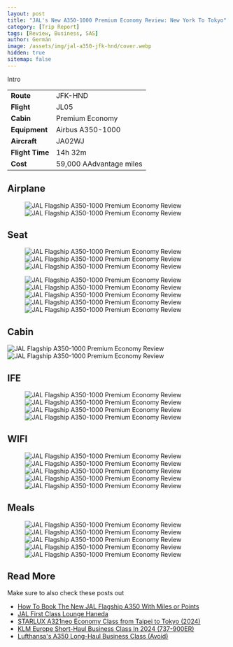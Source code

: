 ```yaml
---
layout: post
title: "JAL's New A350-1000 Premium Economy Review: New York To Tokyo"
category: [Trip Report]
tags: [Review, Business, SAS]
author: Germán
image: /assets/img/jal-a350-jfk-hnd/cover.webp
hidden: true
sitemap: false
---
```


Intro

<table align="center">
<tr>
  <td><b>Route</b></td>
  <td>JFK-HND</td>
</tr>
<tr>
  <td><b>Flight</b></td>
  <td>JL05</td>
</tr>
<tr>
  <td><b>Cabin</b></td>
  <td>Premium Economy</td>
</tr>
<tr>
  <td><b>Equipment</b></td>
  <td>Airbus A350-1000</td>
</tr>
<tr>
  <td><b>Aircraft</b></td>
  <td>JA02WJ</td>
</tr>
<tr>
  <td><b>Flight Time</b></td>
  <td>14h 32m</td>
</tr>
<tr>
  <td><b>Cost</b></td>
  <td>59,000 AAdvantage miles</td>
</tr>
</table>

## Airplane

<figure>
<img src="../assets/img/jal-a350-jfk-hnd/1-jala350.webp" alt="JAL Flagship A350-1000 Premium Economy Review" />
<img src="../assets/img/jal-a350-jfk-hnd/3-jala350.webp" alt="JAL Flagship A350-1000 Premium Economy Review" />
</figure>

## Seat

<figure>
<img src="../assets/img/jal-a350-jfk-hnd/5-jala350.webp" alt="JAL Flagship A350-1000 Premium Economy Review" />
<img src="../assets/img/jal-a350-jfk-hnd/6-jala350.webp" alt="JAL Flagship A350-1000 Premium Economy Review" />
<img src="../assets/img/jal-a350-jfk-hnd/9-jala350.webp" alt="JAL Flagship A350-1000 Premium Economy Review" />
</figure>

<figure>
<img src="../assets/img/jal-a350-jfk-hnd/11-jala350.webp" alt="JAL Flagship A350-1000 Premium Economy Review" />
<img src="../assets/img/jal-a350-jfk-hnd/13-jala350.webp" alt="JAL Flagship A350-1000 Premium Economy Review" />
<img src="../assets/img/jal-a350-jfk-hnd/14-jala350.webp" alt="JAL Flagship A350-1000 Premium Economy Review" />
<img src="../assets/img/jal-a350-jfk-hnd/15-jala350.webp" alt="JAL Flagship A350-1000 Premium Economy Review" />
<img src="../assets/img/jal-a350-jfk-hnd/16-jala350.webp" alt="JAL Flagship A350-1000 Premium Economy Review" />
</figure>

## Cabin

<img src="../assets/img/jal-a350-jfk-hnd/19-jala350.webp" alt="JAL Flagship A350-1000 Premium Economy Review" />

<img src="../assets/img/jal-a350-jfk-hnd/20-jala350.webp" alt="JAL Flagship A350-1000 Premium Economy Review" />

## IFE

<figure>
<img src="../assets/img/jal-a350-jfk-hnd/10-jala350.webp" alt="JAL Flagship A350-1000 Premium Economy Review" />
<img src="../assets/img/jal-a350-jfk-hnd/7-jala350.webp" alt="JAL Flagship A350-1000 Premium Economy Review" />
<img src="../assets/img/jal-a350-jfk-hnd/18-jala350.webp" alt="JAL Flagship A350-1000 Premium Economy Review" />
<img src="../assets/img/jal-a350-jfk-hnd/21-jala350.webp" alt="JAL Flagship A350-1000 Premium Economy Review" />
</figure>

## WIFI

<figure>
<img src="../assets/img/jal-a350-jfk-hnd/24-jala350.webp" alt="JAL Flagship A350-1000 Premium Economy Review" />
<img src="../assets/img/jal-a350-jfk-hnd/25-jala350.webp" alt="JAL Flagship A350-1000 Premium Economy Review" />
<img src="../assets/img/jal-a350-jfk-hnd/27-jala350.webp" alt="JAL Flagship A350-1000 Premium Economy Review" />
<img src="../assets/img/jal-a350-jfk-hnd/28-jala350.webp" alt="JAL Flagship A350-1000 Premium Economy Review" />
<img src="../assets/img/jal-a350-jfk-hnd/29-jala350.webp" alt="JAL Flagship A350-1000 Premium Economy Review" />
</figure>

## Meals

<figure>
<img src="../assets/img/jal-a350-jfk-hnd/11-jala350.webp" alt="JAL Flagship A350-1000 Premium Economy Review" />
<img src="../assets/img/jal-a350-jfk-hnd/13-jala350.webp" alt="JAL Flagship A350-1000 Premium Economy Review" />
<img src="../assets/img/jal-a350-jfk-hnd/14-jala350.webp" alt="JAL Flagship A350-1000 Premium Economy Review" />
<img src="../assets/img/jal-a350-jfk-hnd/15-jala350.webp" alt="JAL Flagship A350-1000 Premium Economy Review" />
<img src="../assets/img/jal-a350-jfk-hnd/16-jala350.webp" alt="JAL Flagship A350-1000 Premium Economy Review" />
</figure>


## Read More

Make sure to also check these posts out

- [How To Book The New JAL Flagship A350 With Miles or Points](https://blog.awardfares.com/jal-flagship-a350/)
- [JAL First Class Lounge Haneda](https://blog.awardfares.com/jal-first-class-lounge-haneda/)
- [STARLUX A321neo Economy Class from Taipei to Tokyo (2024)](https://blog.awardfares.com/starlux-economy-tpe-nrt/)
- [KLM Europe Short-Haul Business Class In 2024 (737-900ER)](https://blog.awardfares.com/klm-europe-business-ams-cph/)
- [Lufthansa's A350 Long-Haul Business Class (Avoid)](https://blog.awardfares.com/lufthansa-long-haul-business-a350/)
